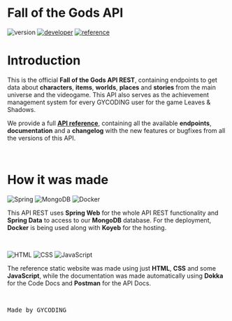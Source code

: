 # Fall of the Gods API

![version](https://img.shields.io/badge/version-2.3.0-gold?style=for-the-badge)
[![developer](https://img.shields.io/badge/developed-GYCoding-purple?style=for-the-badge)](https://gycoding.com)
[![reference](https://img.shields.io/badge/reference-api_reference-silver?style=for-the-badge)](https://fallofthegods-data-gycoding.koyeb.app/)

# Introduction

This is the official **Fall of the Gods API REST**, containing endpoints to get data about **characters**, **items**, **worlds**, **places** and **stories** from the main universe and the videogame.
This API also serves as the achievement management system for every GYCODING user for the game Leaves & Shadows.

We provide a full **[API reference](https://fallofthegods-data-gycoding.koyeb.app/)**, containing all the available **endpoints**, **documentation** and a **changelog** with the new features or bugfixes from all the versions of this API.

<br>

# How it was made
  
![Spring](https://img.shields.io/badge/Spring-6DB33F?style=for-the-badge&logo=spring&logoColor=white)
![MongoDB](https://img.shields.io/badge/MongoDB-4EA94B?style=for-the-badge&logo=mongodb&logoColor=white)
![Docker](https://img.shields.io/badge/Docker-2CA5E0?style=for-the-badge&logo=docker&logoColor=white)

This API REST uses **Spring Web** for the whole API REST functionality and **Spring Data** to access to our **MongoDB** database. For the deployment, **Docker** is being used along with **Koyeb** for the hosting.

<br>

![HTML](https://img.shields.io/badge/HTML5-E34F26?style=for-the-badge&logo=html5&logoColor=white)
![CSS](https://img.shields.io/badge/CSS3-1572B6?style=for-the-badge&logo=css3&logoColor=white)
![JavaScript](https://img.shields.io/badge/JavaScript-323330?style=for-the-badge&logo=javascript&logoColor=F7DF1E)

The reference static website was made using just **HTML**, **CSS** and some **JavaScript**, while the documentation was made automatically using **Dokka** for the Code Docs and **Postman** for the API Docs.

<br>

<pre>Made by GYCODING</pre>
